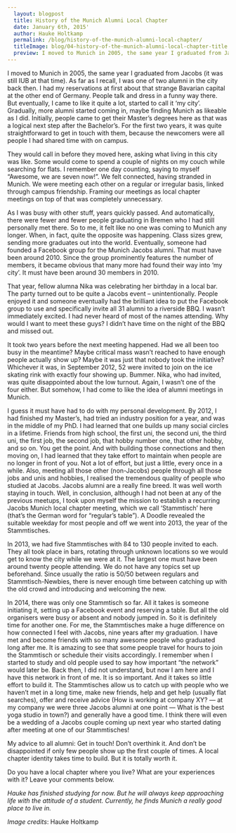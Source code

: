 ```yaml
---
  layout: blogpost
  title: History of the Munich Alumni Local Chapter
  date: January 6th, 2015'
  author: Hauke Holtkamp
  permalink: /blog/history-of-the-munich-alumni-local-chapter/
  titleImage: blog/04-history-of-the-munich-alumni-local-chapter-title.jpg
  preview: I moved to Munich in 2005, the same year I graduated from Jacobs (it was still IUB at that time). As far as I recall, I was one of two alumni in the city back then. I had my reservations at first about that strange Bavarian capital at the other end of Germany.
---
```



I moved to Munich in 2005, the same year I graduated from Jacobs (it was still IUB at that time). As far as I recall, I was one of two alumni in the city back then. I had my reservations at first about that strange Bavarian capital at the other end of Germany. People talk and dress in a funny way there. But eventually, I came to like it quite a lot, started to call it ‘my city’. Gradually, more alumni started coming in, maybe finding Munich as likeable as I did. Initially, people came to get their Master’s degrees here as that was a logical next step after the Bachelor’s. For the first two years, it was quite straightforward to get in touch with them, because the newcomers were all people I had shared time with on campus.

They would call in before they moved here, asking what living in this city was like. Some would come to spend a couple of nights on my couch while searching for flats. I remember one day counting, saying to myself “Awesome, we are seven now!”. We felt connected, having stranded in Munich. We were meeting each other on a regular or irregular basis, linked through campus friendship. Framing our meetings as local chapter meetings on top of that was completely unnecessary.

As I was busy with other stuff, years quickly passed. And automatically, there were fewer and fewer people graduating in Bremen who I had still personally met there. So to me, it felt like no one was coming to Munich any longer. When, in fact, quite the opposite was happening. Class sizes grew, sending more graduates out into the world. Eventually, someone had founded a Facebook group for the Munich Jacobs alumni. That must have been around 2010. Since the group prominently features the number of members, it became obvious that many more had found their way into ‘my city’. It must have been around 30 members in 2010.

That year, fellow alumna Nika was celebrating her birthday in a local bar. The party turned out to be quite a Jacobs event – unintentionally. People enjoyed it and someone eventually had the brilliant idea to put the Facebook group to use and specifically invite all 31 alumni to a riverside BBQ. I wasn’t immediately excited. I had never heard of most of the names attending. Why would I want to meet these guys? I didn’t have time on the night of the BBQ and missed out.

It took two years before the next meeting happened. Had we all been too busy in the meantime? Maybe critical mass wasn’t reached to have enough people actually show up? Maybe it was just that nobody took the initiative? Whichever it was, in September 2012, 52 were invited to join on the ice skating rink with exactly four showing up. Bummer. Nika, who had invited, was quite disappointed about the low turnout. Again, I wasn’t one of the four either. But somehow, I had come to like the idea of alumni meetings in Munich.

I guess it must have had to do with my personal development. By 2012, I had finished my Master’s, had tried an industry position for a year, and was in the middle of my PhD. I had learned that one builds up many social circles in a lifetime. Friends from high school, the first uni, the second uni, the third uni, the first job, the second job, that hobby number one, that other hobby, and so on. You get the point. And with building those connections and then moving on, I had learned that they take effort to maintain when people are no longer in front of you. Not a lot of effort, but just a little, every once in a while. Also, meeting all those other (non-Jacobs) people through all those jobs and unis and hobbies, I realised the tremendous quality of people who studied at Jacobs. Jacobs alumni are a really fine breed. It was well worth staying in touch. Well, in conclusion, although I had not been at any of the previous meetups, I took upon myself the mission to establish a recurring Jacobs Munich local chapter meeting, which we call ‘Stammtisch’ here (that’s the German word for “regular’s table”). A Doodle revealed the suitable weekday for most people and off we went into 2013, the year of the Stammtisches.

In 2013, we had five Stammtisches with 84 to 130 people invited to each. They all took place in bars, rotating through unknown locations so we would get to know the city while we were at it. The largest one must have been around twenty people attending. We do not have any topics set up beforehand. Since usually the ratio is 50/50 between regulars and Stammtisch-Newbies, there is never enough time between catching up with the old crowd and introducing and welcoming the new.

In 2014, there was only one Stammtisch so far. All it takes is someone initiating it, setting up a Facebook event and reserving a table. But all the old organisers were busy or absent and nobody jumped in. So it is definitely time for another one. For me, the Stammtisches make a huge difference on how connected I feel with Jacobs, nine years after my graduation. I have met and become friends with so many awesome people who graduated long after me. It is amazing to see that some people travel for hours to join the Stammtisch or schedule their visits accordingly. I remember when I started to study and old people used to say how important “the network” would later be. Back then, I did not understand, but now I am here and I have this network in front of me. It is so important. And it takes so little effort to build it. The Stammtisches allow us to catch up with people who we haven’t met in a long time, make new friends, help and get help (usually flat searches), offer and receive advice (How is working at company XY? — at my company we were three Jacobs alumni at one point — What is the best yoga studio in town?) and generally have a good time. I think there will even be a wedding of a Jacobs couple coming up next year who started dating after meeting at one of our Stammtisches!

My advice to all alumni: Get in touch! Don’t overthink it. And don’t be disappointed if only few people show up the first couple of times. A local chapter identity takes time to build. But it is totally worth it.

Do you have a local chapter where you live? What are your experiences with it? Leave your comments below.

*Hauke has finished studying for now. But he will always keep approaching life with the attitude of a student. Currently, he finds Munich a really good place to live in.*

*Image credits*: Hauke Holtkamp
